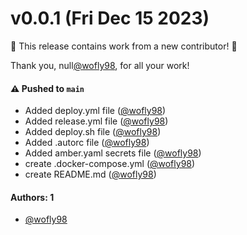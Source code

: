 # v0.0.1 (Fri Dec 15 2023)

:tada: This release contains work from a new contributor! :tada:

Thank you, null[@wofly98](https://github.com/wofly98), for all your work!

#### ⚠️ Pushed to `main`

- Added deploy.yml file ([@wofly98](https://github.com/wofly98))
- Added release.yml file ([@wofly98](https://github.com/wofly98))
- Added deploy.sh file ([@wofly98](https://github.com/wofly98))
- Added .autorc file ([@wofly98](https://github.com/wofly98))
- Added amber.yaml secrets file ([@wofly98](https://github.com/wofly98))
- create .docker-compose.yml ([@wofly98](https://github.com/wofly98))
- create README.md ([@wofly98](https://github.com/wofly98))

#### Authors: 1

- [@wofly98](https://github.com/wofly98)
